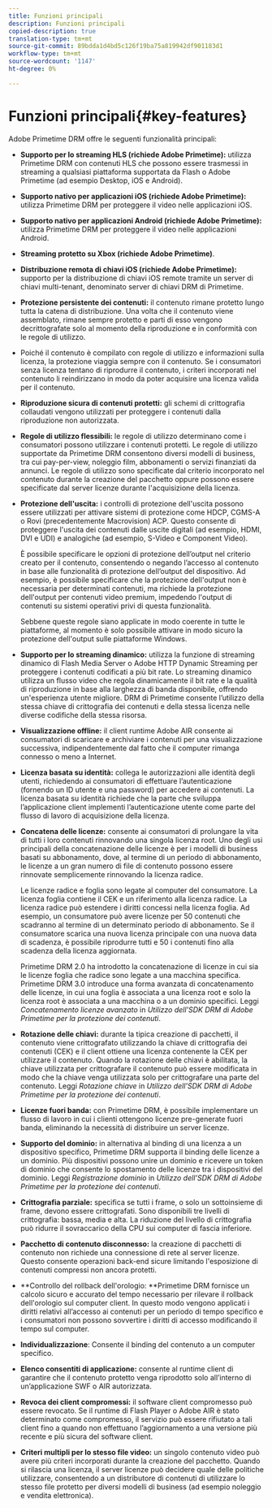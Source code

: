 ```yaml
---
title: Funzioni principali
description: Funzioni principali
copied-description: true
translation-type: tm+mt
source-git-commit: 89bdda1d4bd5c126f19ba75a819942df901183d1
workflow-type: tm+mt
source-wordcount: '1147'
ht-degree: 0%

---
```



# Funzioni principali{#key-features}

Adobe Primetime DRM offre le seguenti funzionalità principali:

* **Supporto per lo streaming HLS (richiede Adobe Primetime):** utilizza Primetime DRM con contenuti HLS che possono essere trasmessi in streaming a qualsiasi piattaforma supportata da Flash o Adobe Primetime (ad esempio Desktop, iOS e Android).
* **Supporto nativo per applicazioni iOS (richiede Adobe Primetime):** utilizza Primetime DRM per proteggere il video nelle applicazioni iOS.
* **Supporto nativo per applicazioni Android (richiede Adobe Primetime):** utilizza Primetime DRM per proteggere il video nelle applicazioni Android.
* **Streaming protetto su Xbox (richiede Adobe Primetime)**.
* **Distribuzione remota di chiavi iOS (richiede Adobe Primetime):**  supporto per la distribuzione di chiavi iOS remote tramite un server di chiavi multi-tenant, denominato server di chiavi DRM di Primetime.
* **Protezione persistente dei contenuti:** il contenuto rimane protetto lungo tutta la catena di distribuzione. Una volta che il contenuto viene assemblato, rimane sempre protetto e parti di esso vengono decrittografate solo al momento della riproduzione e in conformità con le regole di utilizzo.
* Poiché il contenuto è compilato con regole di utilizzo e informazioni sulla licenza, la protezione viaggia sempre con il contenuto. Se i consumatori senza licenza tentano di riprodurre il contenuto, i criteri incorporati nel contenuto li reindirizzano in modo da poter acquisire una licenza valida per il contenuto.
* **Riproduzione sicura di contenuti protetti:** gli schemi di crittografia collaudati vengono utilizzati per proteggere i contenuti dalla riproduzione non autorizzata.
* **Regole di utilizzo flessibili:** le regole di utilizzo determinano come i consumatori possono utilizzare i contenuti protetti. Le regole di utilizzo supportate da Primetime DRM consentono diversi modelli di business, tra cui pay-per-view, noleggio film, abbonamenti o servizi finanziati da annunci. Le regole di utilizzo sono specificate dal criterio incorporato nel contenuto durante la creazione del pacchetto oppure possono essere specificate dal server licenze durante l&#39;acquisizione della licenza.
* **Protezione dell&#39;uscita:** i controlli di protezione dell&#39;uscita possono essere utilizzati per attivare sistemi di protezione come HDCP, CGMS-A o Rovi (precedentemente Macrovision) ACP. Questo consente di proteggere l&#39;uscita dei contenuti dalle uscite digitali (ad esempio, HDMI, DVI e UDI) e analogiche (ad esempio, S-Video e Component Video).

   È possibile specificare le opzioni di protezione dell’output nel criterio creato per il contenuto, consentendo o negando l’accesso al contenuto in base alle funzionalità di protezione dell’output del dispositivo. Ad esempio, è possibile specificare che la protezione dell&#39;output non è necessaria per determinati contenuti, ma richiede la protezione dell&#39;output per contenuti video premium, impedendo l&#39;output di contenuti su sistemi operativi privi di questa funzionalità.

   Sebbene queste regole siano applicate in modo coerente in tutte le piattaforme, al momento è solo possibile attivare in modo sicuro la protezione dell&#39;output sulle piattaforme Windows.

* **Supporto per lo streaming dinamico:** utilizza la funzione di streaming dinamico di Flash Media Server o Adobe HTTP Dynamic Streaming per proteggere i contenuti codificati a più bit rate. Lo streaming dinamico utilizza un flusso video che regola dinamicamente il bit rate e la qualità di riproduzione in base alla larghezza di banda disponibile, offrendo un&#39;esperienza utente migliore. DRM di Primetime consente l’utilizzo della stessa chiave di crittografia dei contenuti e della stessa licenza nelle diverse codifiche della stessa risorsa.
* **Visualizzazione offline:** il client runtime Adobe AIR consente ai consumatori di scaricare e archiviare i contenuti per una visualizzazione successiva, indipendentemente dal fatto che il computer rimanga connesso o meno a Internet.
* **Licenza basata su identità:** collega le autorizzazioni alle identità degli utenti, richiedendo ai consumatori di effettuare l’autenticazione (fornendo un ID utente e una password) per accedere ai contenuti. La licenza basata su identità richiede che la parte che sviluppa l’applicazione client implementi l’autenticazione utente come parte del flusso di lavoro di acquisizione della licenza.
* **Concatena delle licenze:** consente ai consumatori di prolungare la vita di tutti i loro contenuti rinnovando una singola licenza root. Uno degli usi principali della concatenazione delle licenze è per i modelli di business basati su abbonamento, dove, al termine di un periodo di abbonamento, le licenze a un gran numero di file di contenuto possono essere rinnovate semplicemente rinnovando la licenza radice.

   Le licenze radice e foglia sono legate al computer del consumatore. La licenza foglia contiene il CEK e un riferimento alla licenza radice. La licenza radice può estendere i diritti concessi nella licenza foglia. Ad esempio, un consumatore può avere licenze per 50 contenuti che scadranno al termine di un determinato periodo di abbonamento. Se il consumatore scarica una nuova licenza principale con una nuova data di scadenza, è possibile riprodurre tutti e 50 i contenuti fino alla scadenza della licenza aggiornata.

   Primetime DRM 2.0 ha introdotto la concatenazione di licenze in cui sia le licenze foglia che radice sono legate a una macchina specifica. Primetime DRM 3.0 introduce una forma avanzata di concatenamento delle licenze, in cui una foglia è associata a una licenza root e solo la licenza root è associata a una macchina o a un dominio specifici. Leggi *Concatenamento licenze avanzato* in *Utilizzo dell&#39;SDK DRM di Adobe Primetime per la protezione dei contenuti*.

* **Rotazione delle chiavi:** durante la tipica creazione di pacchetti, il contenuto viene crittografato utilizzando la chiave di crittografia dei contenuti (CEK) e il client ottiene una licenza contenente la CEK per utilizzare il contenuto. Quando la rotazione delle chiavi è abilitata, la chiave utilizzata per crittografare il contenuto può essere modificata in modo che la chiave venga utilizzata solo per crittografare una parte del contenuto. Leggi *Rotazione chiave* in *Utilizzo dell&#39;SDK DRM di Adobe Primetime per la protezione dei contenuti*.

* **Licenze fuori banda:** con Primetime DRM, è possibile implementare un flusso di lavoro in cui i clienti ottengono licenze pre-generate fuori banda, eliminando la necessità di distribuire un server licenze.
* **Supporto del dominio:** in alternativa al binding di una licenza a un dispositivo specifico, Primetime DRM supporta il binding delle licenze a un dominio. Più dispositivi possono unire un dominio e ricevere un token di dominio che consente lo spostamento delle licenze tra i dispositivi del dominio. Leggi *Registrazione dominio* in *Utilizzo dell&#39;SDK DRM di Adobe Primetime per la protezione dei contenuti*.

* **Crittografia parziale:** specifica se tutti i frame, o solo un sottoinsieme di frame, devono essere crittografati. Sono disponibili tre livelli di crittografia: bassa, media e alta. La riduzione del livello di crittografia può ridurre il sovraccarico della CPU sui computer di fascia inferiore.
* **Pacchetto di contenuto disconnesso:** la creazione di pacchetti di contenuto non richiede una connessione di rete al server licenze. Questo consente operazioni back-end sicure limitando l&#39;esposizione di contenuti compressi non ancora protetti.
* **Controllo del rollback dell&#39;orologio: **Primetime DRM fornisce un calcolo sicuro e accurato del tempo necessario per rilevare il rollback dell&#39;orologio sul computer client. In questo modo vengono applicati i diritti relativi all’accesso ai contenuti per un periodo di tempo specifico e i consumatori non possono sovvertire i diritti di accesso modificando il tempo sul computer.
* **Individualizzazione**: Consente il binding del contenuto a un computer specifico.
* **Elenco consentiti di applicazione:** consente al runtime client di garantire che il contenuto protetto venga riprodotto solo all’interno di un’applicazione SWF o AIR autorizzata.
* **Revoca dei client compromessi:** il software client compromesso può essere revocato. Se il runtime di Flash Player o Adobe AIR è stato determinato come compromesso, il servizio può essere rifiutato a tali client fino a quando non effettuano l’aggiornamento a una versione più recente e più sicura del software client.
* **Criteri multipli per lo stesso file video:** un singolo contenuto video può avere più criteri incorporati durante la creazione del pacchetto. Quando si rilascia una licenza, il server licenze può decidere quale delle politiche utilizzare, consentendo a un distributore di contenuti di utilizzare lo stesso file protetto per diversi modelli di business (ad esempio noleggio e vendita elettronica).